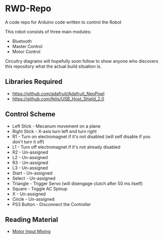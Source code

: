 # RWD-Repo
A code repo for Arduino code written to control the Robot

This robot consists of three main modules:
* Bluetooth
* Master Control
* Motor Control

Circuitry diagrams will hopefully soon follow to show anyone who discovers this repository what the actual build situation is.

## Libraries Required
* https://github.com/adafruit/Adafruit_NeoPixel
* https://github.com/felis/USB_Host_Shield_2.0


## Control Scheme
* Left Stick -  Mecanum movement on a plane
* Right Stick - X-axis turn left and turn right
* R1 -          Turn on electromagnet if it's not disabled (will self disable if you don't turn it off)
* L1 -          Turn off electromagnet if it's not already disabled
* R2 -          Un-assigned
* L2 -          Un-assigned
* R3 -          Un-assigned
* L3 -          Un-assigned
* Start -       Un-assigned
* Select -      Un-assigned
* Triangle -    Trigger Servo (will disengage clutch after 50 ms itself)
* Square -      Toggle AC Spinup
* X -           Un-assigned
* Circle -      Un-assigned
* PS3 Button -  Disconnect the Controller

## Reading Material
* [Motor Input Mixing](http://thinktank.wpi.edu/resources/346/ControllingMecanumDrive.pdf)
